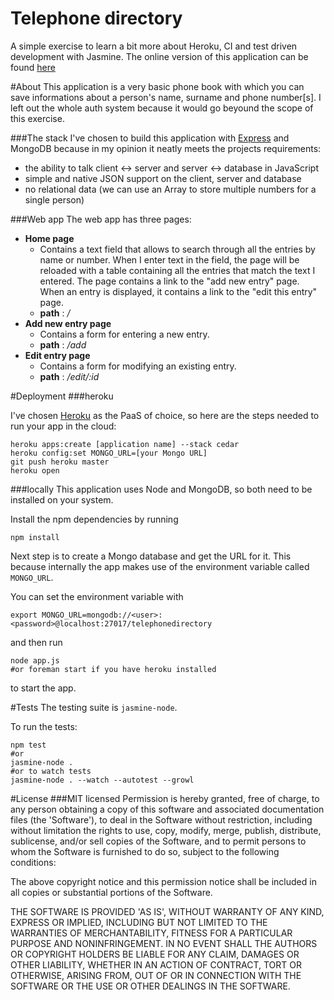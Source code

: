 Telephone directory
=============
A simple exercise to learn a bit more about Heroku, CI and test driven development with Jasmine.
The online version of this application can be found [here](http://telephone-directory.herokuapp.com/)

#About
This application is a very basic phone book with which you can save informations about a person's name, surname and phone number[s].
I left out the whole auth system because it would go beyound the scope of this exercise.

###The stack
I've chosen to build this application with [Express](http://expressjs.com/)  and MongoDB because in my opinion it neatly meets the projects requirements:

- the ability to talk client <-> server and server <-> database in JavaScript
- simple and native JSON support on the client, server and database
- no relational data (we can use an Array to store multiple numbers for a single person)

###Web app
The web app has three pages:

- __Home page__
    - Contains a text field that allows to search through all the entries by name or number. When I enter text in the field, the page will be reloaded with a table containing all the entries that match the text I entered. The page contains a link to the "add new entry" page. When an entry is displayed, it contains a link to the "edit this entry" page.
    - **path** : */*
- __Add new entry page__
    - Contains a form for entering a new entry.
    - **path** : */add*
- __Edit entry page__
    - Contains a form for modifying an existing entry.
    - **path** : */edit/:id*

#Deployment
###heroku

I've chosen [Heroku](https://heroku.com) as the PaaS of choice, so here are the steps needed to run your app in the cloud:

```
heroku apps:create [application name] --stack cedar
heroku config:set MONGO_URL=[your Mongo URL]
git push heroku master
heroku open
```

###locally
This application uses Node and MongoDB, so both need to be installed on your system.

Install the npm dependencies by running

```
npm install
```

Next step is to create a Mongo database and get the URL for it.
This because internally the app makes use of the environment variable called `MONGO_URL`.

You can set the environment variable with

```
export MONGO_URL=mongodb://<user>:<password>@localhost:27017/telephonedirectory
```

and then run

```
node app.js
#or foreman start if you have heroku installed
```

to start the app.




#Tests
The testing suite is `jasmine-node`.

To run the tests:

```
npm test
#or
jasmine-node .
#or to watch tests
jasmine-node . --watch --autotest --growl
```




#License
###MIT licensed
Permission is hereby granted, free of charge, to any person obtaining a copy of this software and associated documentation files (the 'Software'), to deal in the Software without restriction, including without limitation the rights to use, copy, modify, merge, publish, distribute, sublicense, and/or sell copies of the Software, and to permit persons to whom the Software is furnished to do so, subject to the following conditions:

The above copyright notice and this permission notice shall be included in all copies or substantial portions of the Software.

THE SOFTWARE IS PROVIDED 'AS IS', WITHOUT WARRANTY OF ANY KIND, EXPRESS OR IMPLIED, INCLUDING BUT NOT LIMITED TO THE WARRANTIES OF MERCHANTABILITY, FITNESS FOR A PARTICULAR PURPOSE AND NONINFRINGEMENT. IN NO EVENT SHALL THE AUTHORS OR COPYRIGHT HOLDERS BE LIABLE FOR ANY CLAIM, DAMAGES OR OTHER LIABILITY, WHETHER IN AN ACTION OF CONTRACT, TORT OR OTHERWISE, ARISING FROM, OUT OF OR IN CONNECTION WITH THE SOFTWARE OR THE USE OR OTHER DEALINGS IN THE SOFTWARE.